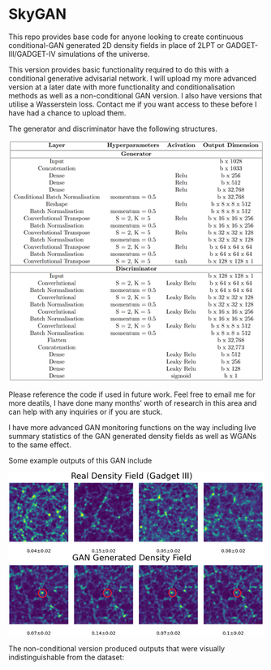 # SkyGAN

This repo provides base code for anyone looking to create continuous conditional-GAN generated 2D density fields in place of 2LPT or GADGET-III/GADGET-IV simulations of the universe. 

This version provides basic functionality required to do this with a conditional generative advisarial network. I will upload my more advanced version at a later date with more functionality and conditionalisation methods as well as a non-conditional GAN version. I also have versions that utilise a Wasserstein loss. Contact me if you want access to these before I have had a chance to upload them.

The generator and discriminator have the following structures.


![](images/Model_Table.png)


Please reference the code if used in future work. Feel free to email me for more deatils, I have done many months’ worth of research in this area and can help with any inquiries or if you are stuck. 

I have more advanced GAN monitoring functions on the way including live summary statistics of the GAN generated density fields as well as WGANs to the same effect.

Some example outputs of this GAN include



![](images/cGAN_output.png)


The non-conditional version produced outputs that were visually indistinguishable from the dataset:


